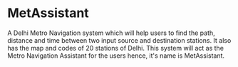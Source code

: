 # MetAssistant

A Delhi Metro Navigation system which will help users to find the path, distance and time between two input source and destination stations. It also has the map and codes of 20 stations of Delhi. This system will act as the Metro Navigation Assistant for the users hence, it's name is MetAssistant. 
